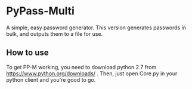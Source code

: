# PyPass-Multi
A simple, easy password generator. This version generates passwords in bulk, and outputs them to a file for use. 

## How to use
To get PP-M working, you need to download python 2.7 from https://www.python.org/downloads/ . Then, just open Core.py in your python client and you're good to go.
